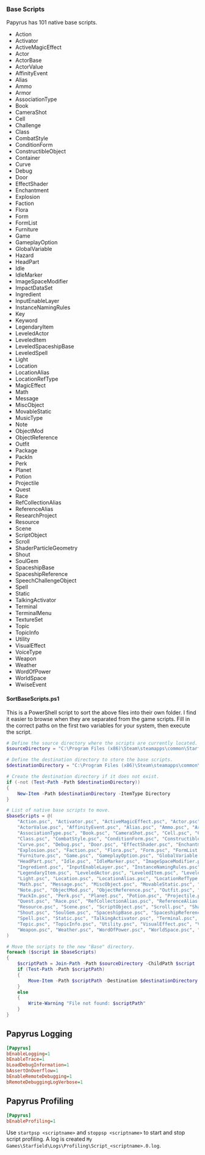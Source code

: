 ### Base Scripts
Papyrus has 101 native base scripts.

- Action
- Activator
- ActiveMagicEffect
- Actor
- ActorBase
- ActorValue
- AffinityEvent
- Alias
- Ammo
- Armor
- AssociationType
- Book
- CameraShot
- Cell
- Challenge
- Class
- CombatStyle
- ConditionForm
- ConstructibleObject
- Container
- Curve
- Debug
- Door
- EffectShader
- Enchantment
- Explosion
- Faction
- Flora
- Form
- FormList
- Furniture
- Game
- GameplayOption
- GlobalVariable
- Hazard
- HeadPart
- Idle
- IdleMarker
- ImageSpaceModifier
- ImpactDataSet
- Ingredient
- InputEnableLayer
- InstanceNamingRules
- Key
- Keyword
- LegendaryItem
- LeveledActor
- LeveledItem
- LeveledSpaceshipBase
- LeveledSpell
- Light
- Location
- LocationAlias
- LocationRefType
- MagicEffect
- Math
- Message
- MiscObject
- MovableStatic
- MusicType
- Note
- ObjectMod
- ObjectReference
- Outfit
- Package
- PackIn
- Perk
- Planet
- Potion
- Projectile
- Quest
- Race
- RefCollectionAlias
- ReferenceAlias
- ResearchProject
- Resource
- Scene
- ScriptObject
- Scroll
- ShaderParticleGeometry
- Shout
- SoulGem
- SpaceshipBase
- SpaceshipReference
- SpeechChallengeObject
- Spell
- Static
- TalkingActivator
- Terminal
- TerminalMenu
- TextureSet
- Topic
- TopicInfo
- Utility
- VisualEffect
- VoiceType
- Weapon
- Weather
- WordOfPower
- WorldSpace
- WwiseEvent

#### SortBaseScripts.ps1
This is a PowerShell script to sort the above files into their own folder.
I find it easier to browse when they are separated from the game scripts.
Fill in the correct paths on the first two variables for your system, then execute the script.

```ps1
# Define the source directory where the scripts are currently located.
$sourceDirectory = "C:\Program Files (x86)\Steam\steamapps\common\Starfield\Data\Scripts\Source"

# Define the destination directory to store the base scripts.
$destinationDirectory = "C:\Program Files (x86)\Steam\steamapps\common\Starfield\Data\Scripts\Source\Base"

# Create the destination directory if it does not exist.
if (-not (Test-Path -Path $destinationDirectory))
{
	New-Item -Path $destinationDirectory -ItemType Directory
}

# List of native base scripts to move.
$baseScripts = @(
	"Action.psc", "Activator.psc", "ActiveMagicEffect.psc", "Actor.psc", "ActorBase.psc",
	"ActorValue.psc", "AffinityEvent.psc", "Alias.psc", "Ammo.psc", "Armor.psc",
	"AssociationType.psc", "Book.psc", "CameraShot.psc", "Cell.psc", "Challenge.psc",
	"Class.psc", "CombatStyle.psc", "ConditionForm.psc", "ConstructibleObject.psc", "Container.psc",
	"Curve.psc", "Debug.psc", "Door.psc", "EffectShader.psc", "Enchantment.psc",
	"Explosion.psc", "Faction.psc", "Flora.psc", "Form.psc", "FormList.psc",
	"Furniture.psc", "Game.psc", "GameplayOption.psc", "GlobalVariable.psc", "Hazard.psc",
	"HeadPart.psc", "Idle.psc", "IdleMarker.psc", "ImageSpaceModifier.psc", "ImpactDataSet.psc",
	"Ingredient.psc", "InputEnableLayer.psc", "InstanceNamingRules.psc", "Key.psc", "Keyword.psc",
	"LegendaryItem.psc", "LeveledActor.psc", "LeveledItem.psc", "LeveledSpaceshipBase.psc", "LeveledSpell.psc",
	"Light.psc", "Location.psc", "LocationAlias.psc", "LocationRefType.psc", "MagicEffect.psc",
	"Math.psc", "Message.psc", "MiscObject.psc", "MovableStatic.psc", "MusicType.psc",
	"Note.psc", "ObjectMod.psc", "ObjectReference.psc", "Outfit.psc", "Package.psc",
	"PackIn.psc", "Perk.psc", "Planet.psc", "Potion.psc", "Projectile.psc",
	"Quest.psc", "Race.psc", "RefCollectionAlias.psc", "ReferenceAlias.psc", "ResearchProject.psc",
	"Resource.psc", "Scene.psc", "ScriptObject.psc", "Scroll.psc", "ShaderParticleGeometry.psc",
	"Shout.psc", "SoulGem.psc", "SpaceshipBase.psc", "SpaceshipReference.psc", "SpeechChallengeObject.psc",
	"Spell.psc", "Static.psc", "TalkingActivator.psc", "Terminal.psc", "TerminalMenu.psc", "TextureSet.psc",
	"Topic.psc", "TopicInfo.psc", "Utility.psc", "VisualEffect.psc", "VoiceType.psc",
	"Weapon.psc", "Weather.psc", "WordOfPower.psc", "WorldSpace.psc", "WwiseEvent.psc"
)

# Move the scripts to the new "Base" directory.
foreach ($script in $baseScripts)
{
	$scriptPath = Join-Path -Path $sourceDirectory -ChildPath $script
	if (Test-Path -Path $scriptPath)
	{
		Move-Item -Path $scriptPath -Destination $destinationDirectory
	}
	else
	{
		Write-Warning "File not found: $scriptPath"
	}
}
```



## Papyrus Logging
```ini
[Papyrus]
bEnableLogging=1
bEnableTrace=1
bLoadDebugInformation=1
bAssertOnOverflow=1
bEnableRemoteDebugging=1
bRemoteDebuggingLogVerbose=1
```


## Papyrus Profiling
```ini
[Papyrus]
bEnableProfiling=1
```

Use `startpsp <scriptname>` and `stoppsp <scriptname>` to start and stop script profiling.
A log is created `My Games\Starfield\Logs\Profiling\Script_<scriptname>.0.log`.

